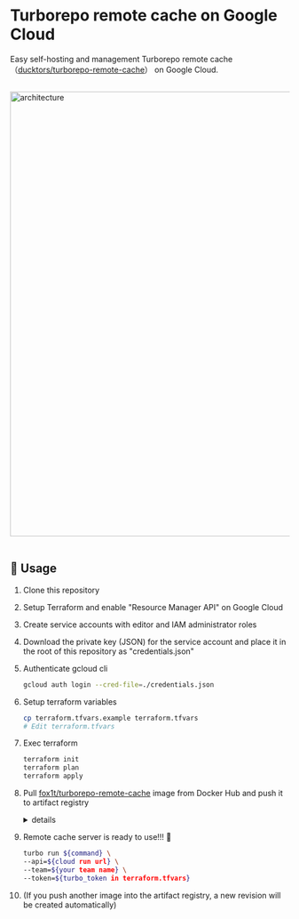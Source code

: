 # Turborepo remote cache on Google Cloud

Easy self-hosting and management Turborepo remote cache（[ducktors/turborepo-remote-cache](https://github.com/ducktors/turborepo-remote-cache)） on Google Cloud.

<img width="800" alt="architecture" src="https://github.com/kj455/turborepo-remote-cache-cr-gcs/assets/38521709/4c256d26-c8ba-46e9-87bd-7f4fe41e652c" style="margin: 16px 0">

## 🚀 Usage
1. Clone this repository
2. Setup Terraform and enable "Resource Manager API" on Google Cloud
3. Create service accounts with editor and IAM administrator roles
4. Download the private key (JSON) for the service account and place it in the root of this repository as "credentials.json"
5. Authenticate gcloud cli
    ```sh
    gcloud auth login --cred-file=./credentials.json
    ```
6. Setup terraform variables
    ```sh
    cp terraform.tfvars.example terraform.tfvars
    # Edit terraform.tfvars
    ```
7. Exec terraform
    ```sh
    terraform init
    terraform plan
    terraform apply
    ```
8. Pull [fox1t/turborepo-remote-cache](https://hub.docker.com/r/fox1t/turborepo-remote-cache) image from Docker Hub and push it to artifact registry

    <details>
    <summary>details</summary>

    ```sh
    # only amd64 image works
    docker pull fox1t/turborepo-remote-cache:(tag)@(digest-of-amd64-image)

    docker tag fox1t/turborepo-remote-cache:(tag)@(digest-of-amd64-image) (artifact-registry-repository-location)/turborepo-remote-cache:(tag)

    docker push (artifact-registry-repository-location)/turborepo-remote-cache:(tag)
    ```
    </details>

10. Remote cache server is ready to use!!! 🚀

    ```sh
    turbo run ${command} \
    --api=${cloud run url} \
    --team=${your team name} \
    --token=${turbo_token in terraform.tfvars}
    ```

11. (If you push another image into the artifact registry, a new revision will be created automatically)